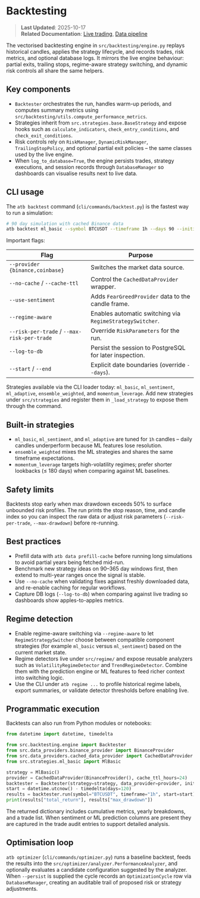 # Backtesting

> **Last Updated**: 2025-10-17  
> **Related Documentation**: [Live trading](live_trading.md), [Data pipeline](data_pipeline.md)

The vectorised backtesting engine in `src/backtesting/engine.py` replays historical candles, applies the strategy lifecycle, and
records trades, risk metrics, and optional database logs. It mirrors the live engine behaviour: partial exits, trailing stops,
regime-aware strategy switching, and dynamic risk controls all share the same helpers.

## Key components

- `Backtester` orchestrates the run, handles warm-up periods, and computes summary metrics using
  `src/backtesting/utils.compute_performance_metrics`.
- Strategies inherit from `src.strategies.base.BaseStrategy` and expose hooks such as `calculate_indicators`,
  `check_entry_conditions`, and `check_exit_conditions`.
- Risk controls rely on `RiskManager`, `DynamicRiskManager`, `TrailingStopPolicy`, and optional partial exit policies – the same
  classes used by the live engine.
- When `log_to_database=True`, the engine persists trades, strategy executions, and session records through
  `DatabaseManager` so dashboards can visualise results next to live data.

## CLI usage

The `atb backtest` command (`cli/commands/backtest.py`) is the fastest way to run a simulation:

```bash
# 90 day simulation with cached Binance data
atb backtest ml_basic --symbol BTCUSDT --timeframe 1h --days 90 --initial-balance 10000
```

Important flags:

| Flag | Purpose |
| ---- | ------- |
| `--provider {binance,coinbase}` | Switches the market data source. |
| `--no-cache` / `--cache-ttl` | Control the `CachedDataProvider` wrapper. |
| `--use-sentiment` | Adds `FearGreedProvider` data to the candle frame. |
| `--regime-aware` | Enables automatic switching via `RegimeStrategySwitcher`. |
| `--risk-per-trade` / `--max-risk-per-trade` | Override `RiskParameters` for the run. |
| `--log-to-db` | Persist the session to PostgreSQL for later inspection. |
| `--start` / `--end` | Explicit date boundaries (override `--days`). |

Strategies available via the CLI loader today: `ml_basic`, `ml_sentiment`, `ml_adaptive`, `ensemble_weighted`, and
`momentum_leverage`. Add new strategies under `src/strategies` and register them in `_load_strategy` to expose them through the
command.

## Built-in strategies

- `ml_basic`, `ml_sentiment`, and `ml_adaptive` are tuned for `1h` candles – daily candles underperform because ML features lose
  resolution.
- `ensemble_weighted` mixes the ML strategies and shares the same timeframe expectations.
- `momentum_leverage` targets high-volatility regimes; prefer shorter lookbacks (≤ 180 days) when comparing against ML baselines.

## Safety limits

Backtests stop early when max drawdown exceeds 50% to surface unbounded risk profiles. The run prints the stop reason, time, and
candle index so you can inspect the raw data or adjust risk parameters (`--risk-per-trade`, `--max-drawdown`) before re-running.

## Best practices

- Prefill data with `atb data prefill-cache` before running long simulations to avoid partial years being fetched mid-run.
- Benchmark new strategy ideas on 90–365 day windows first, then extend to multi-year ranges once the signal is stable.
- Use `--no-cache` when validating fixes against freshly downloaded data, and re-enable caching for regular workflows.
- Capture DB logs (`--log-to-db`) when comparing against live trading so dashboards show apples-to-apples metrics.

## Regime detection

- Enable regime-aware switching via `--regime-aware` to let `RegimeStrategySwitcher` choose between compatible component
  strategies (for example `ml_basic` versus `ml_sentiment`) based on the current market state.
- Regime detectors live under `src/regime/` and expose reusable analyzers such as `VolatilityRegimeDetector` and
  `TrendRegimeDetector`. Combine them with the prediction engine or ML features to feed richer context into switching logic.
- Use the CLI under `atb regime ...` to profile historical regime labels, export summaries, or validate detector thresholds before
  enabling live.

## Programmatic execution

Backtests can also run from Python modules or notebooks:

```python
from datetime import datetime, timedelta

from src.backtesting.engine import Backtester
from src.data_providers.binance_provider import BinanceProvider
from src.data_providers.cached_data_provider import CachedDataProvider
from src.strategies.ml_basic import MlBasic

strategy = MlBasic()
provider = CachedDataProvider(BinanceProvider(), cache_ttl_hours=24)
backtester = Backtester(strategy=strategy, data_provider=provider, initial_balance=10_000)
start = datetime.utcnow() - timedelta(days=120)
results = backtester.run(symbol="BTCUSDT", timeframe="1h", start=start)
print(results["total_return"], results["max_drawdown"])
```

The returned dictionary includes cumulative metrics, yearly breakdowns, and a trade list. When sentiment or ML prediction columns
are present they are captured in the trade audit entries to support detailed analysis.

## Optimisation loop

`atb optimizer` (`cli/commands/optimizer.py`) runs a baseline backtest, feeds the results into the
`src/optimizer/analyzer.PerformanceAnalyzer`, and optionally evaluates a candidate configuration suggested by the analyzer. When
`--persist` is supplied the cycle records an `OptimizationCycle` row via `DatabaseManager`, creating an auditable trail of proposed
risk or strategy adjustments.
